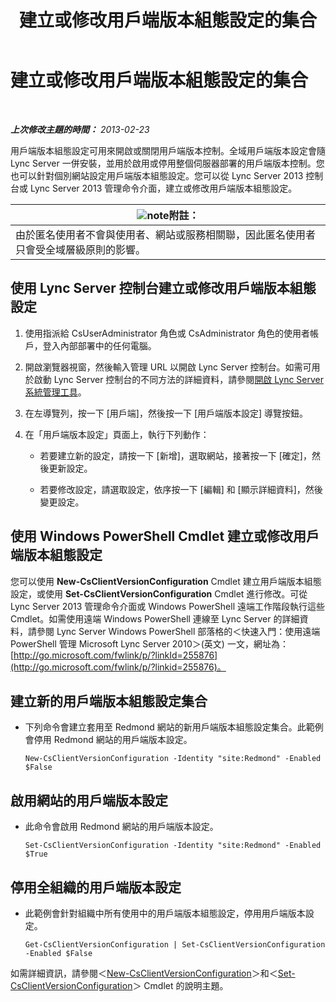 ﻿---
title: 建立或修改用戶端版本組態設定的集合
TOCTitle: 建立或修改用戶端版本組態設定的集合
ms:assetid: 4e6faffd-a36f-40f1-8734-78d84b7df921
ms:mtpsurl: https://technet.microsoft.com/zh-tw/library/JJ898477(v=OCS.15)
ms:contentKeyID: 52056124
ms.date: 08/10/2015
mtps_version: v=OCS.15
ms.translationtype: HT
---

# 建立或修改用戶端版本組態設定的集合

 

_**上次修改主題的時間：** 2013-02-23_

用戶端版本組態設定可用來開啟或關閉用戶端版本控制。全域用戶端版本設定會隨 Lync Server 一併安裝，並用於啟用或停用整個伺服器部署的用戶端版本控制。您也可以針對個別網站設定用戶端版本組態設定。您可以從 Lync Server 2013 控制台或 Lync Server 2013 管理命令介面，建立或修改用戶端版本組態設定。

<table>
<thead>
<tr class="header">
<th><img src="images/Gg398811.note(OCS.15).gif" title="note" alt="note" />附註：</th>
</tr>
</thead>
<tbody>
<tr class="odd">
<td>由於匿名使用者不會與使用者、網站或服務相關聯，因此匿名使用者只會受全域層級原則的影響。</td>
</tr>
</tbody>
</table>


## 使用 Lync Server 控制台建立或修改用戶端版本組態設定

1.  使用指派給 CsUserAdministrator 角色或 CsAdministrator 角色的使用者帳戶，登入內部部署中的任何電腦。

2.  開啟瀏覽器視窗，然後輸入管理 URL 以開啟 Lync Server 控制台。如需可用於啟動 Lync Server 控制台的不同方法的詳細資料，請參閱[開啟 Lync Server 系統管理工具](lync-server-2013-open-lync-server-administrative-tools.md)。

3.  在左導覽列，按一下 \[用戶端\]，然後按一下 \[用戶端版本設定\] 導覽按鈕。

4.  在「用戶端版本設定」頁面上，執行下列動作：
    
      - 若要建立新的設定，請按一下 \[新增\]，選取網站，接著按一下 \[確定\]，然後更新設定。
    
      - 若要修改設定，請選取設定，依序按一下 \[編輯\] 和 \[顯示詳細資料\]，然後變更設定。

## 使用 Windows PowerShell Cmdlet 建立或修改用戶端版本組態設定

您可以使用 **New-CsClientVersionConfiguration** Cmdlet 建立用戶端版本組態設定，或使用 **Set-CsClientVersionConfiguration** Cmdlet 進行修改。可從 Lync Server 2013 管理命令介面或 Windows PowerShell 遠端工作階段執行這些 Cmdlet。如需使用遠端 Windows PowerShell 連線至 Lync Server 的詳細資料，請參閱 Lync Server Windows PowerShell 部落格的＜快速入門：使用遠端 PowerShell 管理 Microsoft Lync Server 2010＞(英文) 一文，網址為：[http://go.microsoft.com/fwlink/p/?linkId=255876](http://go.microsoft.com/fwlink/p/?linkid=255876)。

## 建立新的用戶端版本組態設定集合

  - 下列命令會建立套用至 Redmond 網站的新用戶端版本組態設定集合。此範例會停用 Redmond 網站的用戶端版本設定。
    
        New-CsClientVersionConfiguration -Identity "site:Redmond" -Enabled $False

## 啟用網站的用戶端版本設定

  - 此命令會啟用 Redmond 網站的用戶端版本設定。
    
        Set-CsClientVersionConfiguration -Identity "site:Redmond" -Enabled $True

## 停用全組織的用戶端版本設定

  - 此範例會針對組織中所有使用中的用戶端版本組態設定，停用用戶端版本設定。
    
        Get-CsClientVersionConfiguration | Set-CsClientVersionConfiguration  -Enabled $False

如需詳細資訊，請參閱＜[New-CsClientVersionConfiguration](https://docs.microsoft.com/en-us/powershell/module/skype/New-CsClientVersionConfiguration)＞和＜[Set-CsClientVersionConfiguration](https://docs.microsoft.com/en-us/powershell/module/skype/Set-CsClientVersionConfiguration)＞ Cmdlet 的說明主題。

